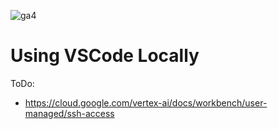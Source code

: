 ![ga4](https://www.google-analytics.com/collect?v=2&tid=G-6VDTYWLKX6&cid=1&en=page_view&sid=1&dl=statmike%2Fvertex-ai-mlops%2FIDE&dt=vs_code_local.md)

# Using VSCode Locally

ToDo:
- https://cloud.google.com/vertex-ai/docs/workbench/user-managed/ssh-access